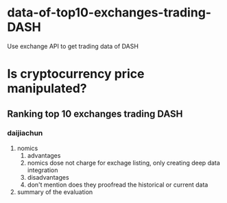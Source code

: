 
# data-of-top10-exchanges-trading-DASH
Use exchange API to get trading data of DASH


# Is cryptocurrency price manipulated?

## Ranking top 10 exchanges trading DASH

### daijiachun
1. nomics 
    1. advantages
      1. nomics dose not charge for exchage listing, only creating deep data integration
    2. disadvantages
      1. don't mention does they proofread the historical or current data 
2. summary of the evaluation
